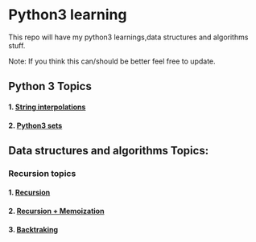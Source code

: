 # Python3 learning

This repo will have my python3 learnings,data structures and algorithms stuff.

Note: If you think this can/should be better feel free to update.

## Python 3 Topics

#### 1. [String interpolations](https://github.com/nitishvu/python3_stuff/tree/master/py3_concepts/String_Interpolation.py)
#### 2. [Python3 sets ](https://github.com/nitishvu/python3_stuff/tree/master/py3_concepts/python3_sets.py)


## Data structures and algorithms Topics:

### Recursion topics

#### 1. [Recursion](https://github.com/nitishvu/python3_stuff/tree/master/Recursion)

#### 2. [Recursion + Memoization](https://github.com/nitishvu/python3_stuff/tree/master/Recursion/fibonacci.py)

#### 3. [Backtraking](https://github.com/nitishvu/python3_stuff/tree/master/Recursion/climb_steps_recursion.py)

